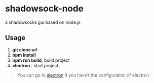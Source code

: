 # shadowsock-node
a shadowsocks gui based on node.js

## Usage

1. **git clone url**
2. **npm install**
3. **npm run build,** build project
4. **electron .**     start project

> You can go to [electron](http://electron.atom.io/) if you have't the configuration of electron